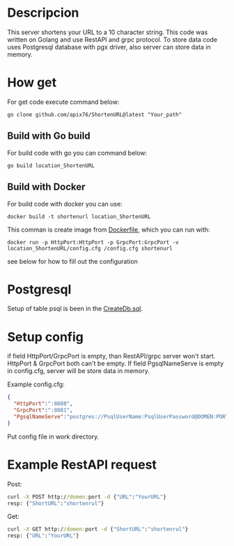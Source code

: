 # Descripcion 
This server shortens your URL to a 10 character string. This code was written on Golang and use RestAPI and grpc protocol. To store data code uses Postgresql database with pgx driver, also server can store data in memory.

# How get 

For get code execute command below:
```
go clone github.com/apix76/ShortenURL@latest "Your_path"
```
## Build with Go build
For build code with go you can command below:
```
go build location_ShortenURL
```

## Build with Docker  

For build code with docker you can use:
```
docker build -t shortenurl location_ShortenURL
```

This comman is create image from [Dockerfile](https://github.com/apix76/ShortenURL/blob/main/Dockerfile), which you can run with:
```
docker run -p HttpPort:HttpPort -p GrpcPort:GrpcPort -v location_ShortenURL/config.cfg /config.cfg shortenurl
```
see below for how to fill out the configuration

# Postgresql
Setup of table psql is been in the [CreateDb.sql](https://github.com/apix76/ShortenURL/blob/main/CreateDb.sql).

# Setup config 

if field HttpPort/GrpcPort is empty, than RestAPI/grpc server won't start.
HttpPort & GrpcPort both can't be empty.
If field PgsqlNameServe is empty in config.cfg, server will be store data in memory.

Example config.cfg:
```json
{
  "HttpPort":":8080",
  "GrpcPort":":8081",
  "PgsqlNameServe":"postgres://PsqlUserName:PsqlUserPassword@DOMEN:PORT/NameYourDb"
}
```

Put config file in work directory.

# Example RestAPI request 
Post:
```cmd
curl -X POST http://domen:port -d {"URL":"YourURL"}
resp: {"ShortURL":"shortenrul"}
```
Get:
```cmd
curl -X GET http://domen:port -d {"ShortURL":"shortenrul"}
resp: {"URL":"YourURL"}
```
